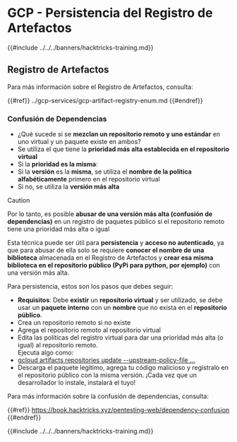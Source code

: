 # GCP - Persistencia del Registro de Artefactos

{{#include ../../../banners/hacktricks-training.md}}

## Registro de Artefactos

Para más información sobre el Registro de Artefactos, consulta:

{{#ref}}
../gcp-services/gcp-artifact-registry-enum.md
{{#endref}}

### Confusión de Dependencias

- ¿Qué sucede si se **mezclan un repositorio remoto y uno estándar** en uno virtual y un paquete existe en ambos?
- Se utiliza el que tiene la **prioridad más alta establecida en el repositorio virtual**
- Si la **prioridad es la misma**:
- Si la **versión** es la **misma**, se utiliza el **nombre de la política alfabéticamente** primero en el repositorio virtual
- Si no, se utiliza la **versión más alta**

> [!CAUTION]
> Por lo tanto, es posible **abusar de una versión más alta (confusión de dependencias)** en un registro de paquetes público si el repositorio remoto tiene una prioridad más alta o igual

Esta técnica puede ser útil para **persistencia** y **acceso no autenticado**, ya que para abusar de ella solo se requiere **conocer el nombre de una biblioteca** almacenada en el Registro de Artefactos y **crear esa misma biblioteca en el repositorio público (PyPi para python, por ejemplo)** con una versión más alta.

Para persistencia, estos son los pasos que debes seguir:

- **Requisitos**: Debe **existir** un **repositorio virtual** y ser utilizado, se debe usar un **paquete interno** con un **nombre** que no exista en el **repositorio público**.
- Crea un repositorio remoto si no existe
- Agrega el repositorio remoto al repositorio virtual
- Edita las políticas del registro virtual para dar una prioridad más alta (o igual) al repositorio remoto.\
Ejecuta algo como:
- [gcloud artifacts repositories update --upstream-policy-file ...](https://cloud.google.com/sdk/gcloud/reference/artifacts/repositories/update#--upstream-policy-file)
- Descarga el paquete legítimo, agrega tu código malicioso y regístralo en el repositorio público con la misma versión. ¡Cada vez que un desarrollador lo instale, instalará el tuyo!

Para más información sobre la confusión de dependencias, consulta:

{{#ref}}
https://book.hacktricks.xyz/pentesting-web/dependency-confusion
{{#endref}}

{{#include ../../../banners/hacktricks-training.md}}
